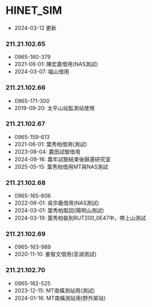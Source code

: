 # HINET_SIM
+ 2024-03-12 更新

### 211.21.102.65
+ 0965-160-379
+ 2021-06-01: 陳宏嘉借用(NAS測試)
+ 2024-03-07: 福山借用

### 211.21.102.66
+ 0965-171-300
+ 2019-09-20: 太平山站監測站使用

### 211.21.102.67
+ 0965-159-613
+ 2021-06-01: 葉秀柏借用(測試)
+ 2023-08-04: 農田試驗借用
+ 2024-09-16: 農年試驗結束後歸還研究室
+ 2025-05-15: 葉秀柏借用MT與NAS測試

### 211.21.102.68
+ 0965-165-606
+ 2022-06-01: 吳宗羲借用(NAS測試)
+ 2024-03-01: 葉秀柏取回(陽明山測試)
+ 2024-03-19: 葉秀柏裝到RUT200_0E47中，帶上山測試

### 211.21.102.69
+ 0965-163-989
+ 2020-11-10: 姜智文借用(澎湖測試)

### 211.21.102.70
+ 0965-162-525
+ 2023-12-15: MT南橫測站用(測試)
+ 2024-01-16: MT南橫測站用(野外架站)
